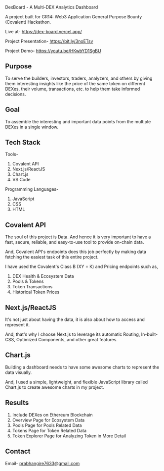 DexBoard - A Multi-DEX Analytics Dashboard


A project built for GR14: Web3 Application General Purpose Bounty (Covalent) Hackathon.

Live at- https://dex-board.vercel.app/

Project Presentation- https://bit.ly/3noETsv

Project Demo- https://youtu.be/HKwbYD1SgBU


Purpose
-------
To serve the builders, investors, traders, analyzers, and others by giving them interesting insights like the price of the same token on different DEXes, their volume, transactions, etc. to help them take informed decisions.


Goal
----
To assemble the interesting and important data points from the multiple DEXes in a single window. 


Tech Stack
----------
Tools-
1. Covalent API
2. Next.js/ReactJS
3. Chart.js
4. VS Code

Programming Languages-
1. JavaScript
2. CSS
3. HTML

Covalent API
------------

The soul of this project is Data. And hence it is very important to have a fast, secure, reliable, and easy-to-use tool to provide on-chain data.

And, Covalent API's endpoints does this job perfectly by making data fetching the easiest task of this entire project.

I have used the Covalent's Class B (XY = K) and Pricing endpoints such as,

1. DEX Health & Ecosystem Data
2. Pools & Tokens
3. Token Transactions
4. Historical Token Prices

Next.js/ReactJS
---------------

It's not just about having the data, it is also about how to access and represent it.

And, that's why I choose Next.js to leverage its automatic Routing, In-built-CSS, Optimized Components, and other great features.

Chart.js
--------

Building a dashboard needs to have some awesome charts to represent the data visually.

And, I used a simple, lightweight, and flexible JavaScript library called Chart.js to create awesome charts in my project.   


Results
-------
1. Include DEXes on Ethereum Blockchain
2. Overview Page for Ecosystem Data
3. Pools Page for Pools Related Data
4. Tokens Page for Token Related Data
5. Token Explorer Page for Analyzing Token in More Detail


Contact
-------
Email- prabhangire7633@gmail.com
